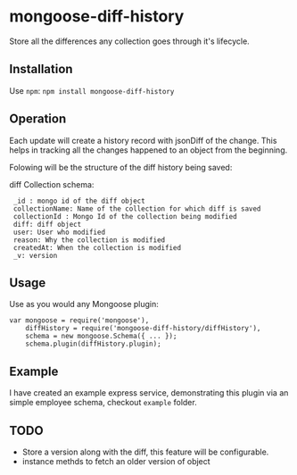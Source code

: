 # mongoose-diff-history

Store all the differences any collection goes through it's lifecycle.

## Installation
Use `npm`: `npm install mongoose-diff-history`

## Operation
Each update will create a history record with jsonDiff of the change. This helps in tracking all the changes happened to an object from the beginning.

Folowing will be the structure of the diff history being saved:


diff Collection schema:

```
 _id : mongo id of the diff object
 collectionName: Name of the collection for which diff is saved
 collectionId : Mongo Id of the collection being modified
 diff: diff object
 user: User who modified
 reason: Why the collection is modified
 createdAt: When the collection is modified
 _v: version
```

## Usage
Use as you would any Mongoose plugin:

    var mongoose = require('mongoose'),
        diffHistory = require('mongoose-diff-history/diffHistory'),
        schema = new mongoose.Schema({ ... });
        schema.plugin(diffHistory.plugin);


## Example
I have created an example express service, demonstrating this plugin via an simple employee schema, checkout `example` folder.

## TODO
- Store a version along with the diff, this feature will be configurable.
- instance methds to fetch an older version of object